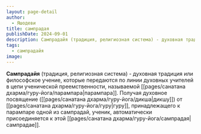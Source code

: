 ```yaml
---
layout: page-detail
author:
  - Яшодеви
title: сампрадая
publishDate: 2024-09-01
description: Сампрадайя (традиция, религиозная система) - духовная традиция или философское учение, которые передаются по линии духовных учителей в цепи ученической преемственности, называемой парампара.
tags:
  - сампрадайя
image:
---
```

**Сампрадайя** (традиция, религиозная система) - духовная традиция или философское учение, которые передаются по линии духовных учителей в цепи ученической преемственности, называемой [[pages/санатана дхарма/гуру-йога/парампара|парампара]]. Получая духовное посвящение ([[pages/санатана дхарма/гуру-йога/дикша|дикшу]]) от [[pages/санатана дхарма/гуру-йога/гуру|гуру]], принадлежащего к парампаре одной из сампрадай, ученик, автоматически присоединяется к этой [[pages/санатана дхарма/гуру-йога/сампрадая|сампрадае]].

